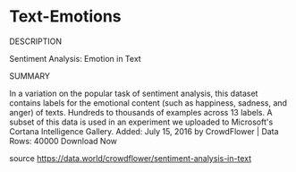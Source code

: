 # Text-Emotions


DESCRIPTION


Sentiment Analysis: Emotion in Text  


SUMMARY


In a variation on the popular task of sentiment analysis, this dataset contains labels for the emotional content (such as happiness, sadness, and anger) of texts. Hundreds to thousands of examples across 13 labels. A subset of this data is used in an experiment we uploaded to Microsoft's Cortana Intelligence Gallery. Added: July 15, 2016 by CrowdFlower | Data Rows: 40000 Download Now

source https://data.world/crowdflower/sentiment-analysis-in-text
